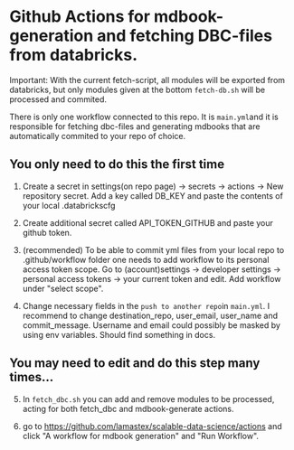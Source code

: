 # Github Actions for mdbook-generation and fetching DBC-files from databricks.

Important: With the current fetch-script, all modules will be exported from databricks, but only modules given at the bottom `fetch-db.sh` will be processed and commited.

There is only one workflow connected to this repo. It is `main.yml`and it is responsible for fetching dbc-files and generating mdbooks that are automatically commited to your repo of choice. 

## You only need to do this the first time
1. Create a secret in settings(on repo page) ->  secrets -> actions -> New repository secret. 
Add a key called DB_KEY and paste the contents of your local .databrickscfg
2. Create additional secret called API_TOKEN_GITHUB and paste your github token.

3. (recommended) To be able to commit yml files from your local repo  to .github/workflow folder one needs to add workflow to its personal access token scope. Go to (account)settings -> developer settings -> personal access tokens -> your current token and edit. Add workflow under "select scope".
4. Change necessary fields in the `push to another repo`in `main.yml`. I recommend to change destination_repo, user_email, user_name and commit_message. Username and email could possibly be masked by using env variables. Should find something in docs. 

## You may need to edit and do this step many times...

5. In `fetch_dbc.sh` you can add and remove modules to be processed, acting for both fetch_dbc and mdbook-generate actions.

6. go to https://github.com/lamastex/scalable-data-science/actions and click "A workflow for mdbook generation" and "Run Workflow".



